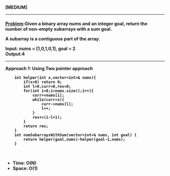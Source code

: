 <b>[MEDIUM]</b>
<br/>

<hr/>

<h4><a href="https://leetcode.com/problems/binary-subarrays-with-sum/?envType=daily-question&envId=2024-03-14">Problem</a>:Given a binary array nums and an integer goal, return the number of non-empty subarrays with a sum goal.

A subarray is a contiguous part of the array.





<b>Input:</b> nums = [1,0,1,0,1], goal = 2<br>
<b>Output:</b>4<br>

<hr>
<b>Approach 1: Using Two pointer approach</b>

<br/>

```
    int helper(int x,vector<int>& nums){
        if(x<0) return 0;
        int l=0,curr=0,res=0;
        for(int i=0;i<nums.size();i++){
            curr+=nums[i];
            while(curr>x){
                curr-=nums[l];
                l++;
            }
            res+=(i-l+1);
        }
        return res;
    }
    int numSubarraysWithSum(vector<int>& nums, int goal) {
        return helper(goal,nums)-helper(goal-1,nums);
    }

```

<br/>
<ul>
<li>Time: O(N)</li>
<li>Space: O(1) </li>
</ul>
